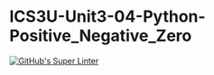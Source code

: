 # ICS3U-Unit3-04-Python-Positive_Negative_Zero

[![GitHub's Super Linter](https://github.com/Mikayla-Barthelette-1/ICS3U-Unit3-04-Python-Positive_Negative_Zero/workflows/GitHub's%20Super%20Linter/badge.svg)](https://github.com/Mikayla-Barthelette-1/ICS3U-Unit3-04-Python-Positive_Negative_Zero/actions)
